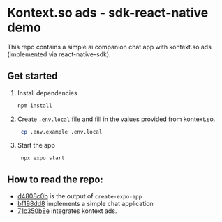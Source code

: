 # Kontext.so ads - sdk-react-native demo

This repo contains a simple ai companion chat app with kontext.so ads (implemented via react-native-sdk).


## Get started

1. Install dependencies

   ```bash
   npm install
   ```

2. Create `.env.local` file and fill in the values provided from kontext.so.
   ```bash
    cp .env.example .env.local
   ```

2. Start the app

   ```bash
    npx expo start
   ```


## How to read the repo:
* [d4808c0b](https://github.com/kontextso/companion-app-demo/commit/d4808c0b) is the output of `create-expo-app`
* [bf198dd8](https://github.com/kontextso/companion-app-demo/commit/bf198dd8) implements a simple chat application
* [71c350b8e](https://github.com/kontextso/companion-app-demo/commit/71c350b8e)  integrates kontext ads. 

